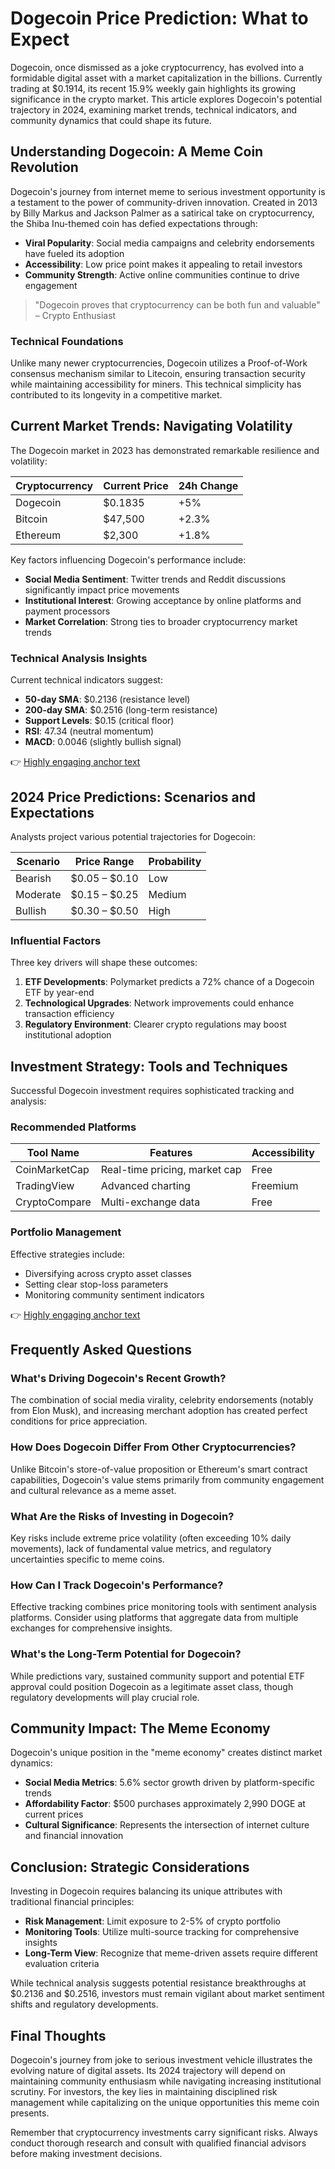 # Dogecoin Price Prediction: What to Expect

Dogecoin, once dismissed as a joke cryptocurrency, has evolved into a formidable digital asset with a market capitalization in the billions. Currently trading at $0.1914, its recent 15.9% weekly gain highlights its growing significance in the crypto market. This article explores Dogecoin's potential trajectory in 2024, examining market trends, technical indicators, and community dynamics that could shape its future.

## Understanding Dogecoin: A Meme Coin Revolution

Dogecoin's journey from internet meme to serious investment opportunity is a testament to the power of community-driven innovation. Created in 2013 by Billy Markus and Jackson Palmer as a satirical take on cryptocurrency, the Shiba Inu-themed coin has defied expectations through:

- **Viral Popularity**: Social media campaigns and celebrity endorsements have fueled its adoption
- **Accessibility**: Low price point makes it appealing to retail investors
- **Community Strength**: Active online communities continue to drive engagement

> "Dogecoin proves that cryptocurrency can be both fun and valuable" – Crypto Enthusiast

### Technical Foundations

Unlike many newer cryptocurrencies, Dogecoin utilizes a Proof-of-Work consensus mechanism similar to Litecoin, ensuring transaction security while maintaining accessibility for miners. This technical simplicity has contributed to its longevity in a competitive market.

## Current Market Trends: Navigating Volatility

The Dogecoin market in 2023 has demonstrated remarkable resilience and volatility:

| Cryptocurrency | Current Price | 24h Change |
|----------------|---------------|------------|
| Dogecoin       | $0.1835       | +5%        |
| Bitcoin        | $47,500       | +2.3%      |
| Ethereum       | $2,300        | +1.8%      |

Key factors influencing Dogecoin's performance include:

- **Social Media Sentiment**: Twitter trends and Reddit discussions significantly impact price movements
- **Institutional Interest**: Growing acceptance by online platforms and payment processors
- **Market Correlation**: Strong ties to broader cryptocurrency market trends

### Technical Analysis Insights

Current technical indicators suggest:

- **50-day SMA**: $0.2136 (resistance level)
- **200-day SMA**: $0.2516 (long-term resistance)
- **Support Levels**: $0.15 (critical floor)
- **RSI**: 47.34 (neutral momentum)
- **MACD**: 0.0046 (slightly bullish signal)

👉 [Highly engaging anchor text](https://bit.ly/okx-bonus)

## 2024 Price Predictions: Scenarios and Expectations

Analysts project various potential trajectories for Dogecoin:

| Scenario    | Price Range    | Probability |
|-------------|----------------|-------------|
| Bearish     | $0.05 – $0.10  | Low         |
| Moderate    | $0.15 – $0.25  | Medium      |
| Bullish     | $0.30 – $0.50  | High        |

### Influential Factors

Three key drivers will shape these outcomes:

1. **ETF Developments**: Polymarket predicts a 72% chance of a Dogecoin ETF by year-end
2. **Technological Upgrades**: Network improvements could enhance transaction efficiency
3. **Regulatory Environment**: Clearer crypto regulations may boost institutional adoption

## Investment Strategy: Tools and Techniques

Successful Dogecoin investment requires sophisticated tracking and analysis:

### Recommended Platforms

| Tool Name       | Features                      | Accessibility |
|----------------|-------------------------------|---------------|
| CoinMarketCap  | Real-time pricing, market cap | Free          |
| TradingView    | Advanced charting             | Freemium      |
| CryptoCompare  | Multi-exchange data           | Free          |

### Portfolio Management

Effective strategies include:

- Diversifying across crypto asset classes
- Setting clear stop-loss parameters
- Monitoring community sentiment indicators

👉 [Highly engaging anchor text](https://bit.ly/okx-bonus)

## Frequently Asked Questions

### What's Driving Dogecoin's Recent Growth?

The combination of social media virality, celebrity endorsements (notably from Elon Musk), and increasing merchant adoption has created perfect conditions for price appreciation.

### How Does Dogecoin Differ From Other Cryptocurrencies?

Unlike Bitcoin's store-of-value proposition or Ethereum's smart contract capabilities, Dogecoin's value stems primarily from community engagement and cultural relevance as a meme asset.

### What Are the Risks of Investing in Dogecoin?

Key risks include extreme price volatility (often exceeding 10% daily movements), lack of fundamental value metrics, and regulatory uncertainties specific to meme coins.

### How Can I Track Dogecoin's Performance?

Effective tracking combines price monitoring tools with sentiment analysis platforms. Consider using platforms that aggregate data from multiple exchanges for comprehensive insights.

### What's the Long-Term Potential for Dogecoin?

While predictions vary, sustained community support and potential ETF approval could position Dogecoin as a legitimate asset class, though regulatory developments will play crucial role.

## Community Impact: The Meme Economy

Dogecoin's unique position in the "meme economy" creates distinct market dynamics:

- **Social Media Metrics**: 5.6% sector growth driven by platform-specific trends
- **Affordability Factor**: $500 purchases approximately 2,990 DOGE at current prices
- **Cultural Significance**: Represents the intersection of internet culture and financial innovation

## Conclusion: Strategic Considerations

Investing in Dogecoin requires balancing its unique attributes with traditional financial principles:

- **Risk Management**: Limit exposure to 2-5% of crypto portfolio
- **Monitoring Tools**: Utilize multi-source tracking for comprehensive insights
- **Long-Term View**: Recognize that meme-driven assets require different evaluation criteria

While technical analysis suggests potential resistance breakthroughs at $0.2136 and $0.2516, investors must remain vigilant about market sentiment shifts and regulatory developments.

## Final Thoughts

Dogecoin's journey from joke to serious investment vehicle illustrates the evolving nature of digital assets. Its 2024 trajectory will depend on maintaining community enthusiasm while navigating increasing institutional scrutiny. For investors, the key lies in maintaining disciplined risk management while capitalizing on the unique opportunities this meme coin presents.

Remember that cryptocurrency investments carry significant risks. Always conduct thorough research and consult with qualified financial advisors before making investment decisions.